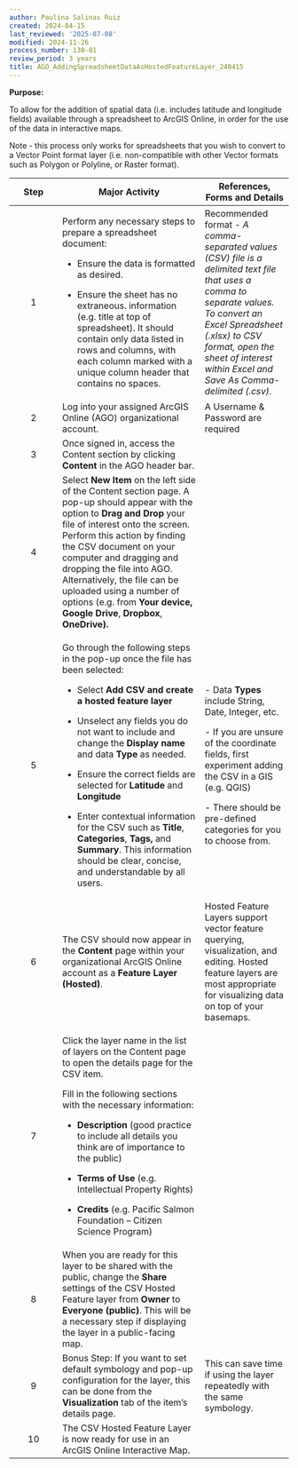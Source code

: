 ```yaml
---
author: Paulina Salinas Ruiz
created: 2024-04-15
last_reviewed: '2025-07-08'
modified: 2024-11-26
process_number: 130-01
review_period: 3 years
title: AGO_AddingSpreadsheetDataAsHostedFeatureLayer_240415
---
```


**Purpose:**

To allow for the addition of spatial data (i.e. includes latitude and longitude fields) available through a spreadsheet to ArcGIS Online, in order for the use of the data in interactive maps.

Note - this process only works for spreadsheets that you wish to convert to a Vector Point format layer (i.e. non-compatible with other Vector formats such as Polygon or Polyline, or Raster format).

<table>
<colgroup>
<col style="width: 17%" />
<col style="width: 50%" />
<col style="width: 31%" />
</colgroup>
<thead>
<tr>
<th style="text-align: center;"><strong>Step</strong></th>
<th><strong>Major Activity</strong></th>
<th><strong>References, Forms and Details</strong></th>
</tr>
</thead>
<tbody>
<tr>
<td style="text-align: center;">1</td>
<td><p>Perform any necessary steps to prepare a spreadsheet document:</p>
<ul>
<li><p>Ensure the data is formatted as desired.</p></li>
<li><p>Ensure the sheet has no extraneous. information (e.g. title at top of spreadsheet). It should contain only data listed in rows and columns, with each column marked with a unique column header that contains no spaces.</p></li>
</ul></td>
<td>Recommended format - <em>A comma-separated values (CSV) file is a delimited text file that uses a comma to separate values. To convert an Excel Spreadsheet (.xlsx) to CSV format, open the sheet of interest within Excel and Save As Comma-delimited (.csv).</em></td>
</tr>
<tr>
<td style="text-align: center;">2</td>
<td>Log into your assigned ArcGIS Online (AGO) organizational account.</td>
<td>A Username &amp; Password are required</td>
</tr>
<tr>
<td style="text-align: center;">3</td>
<td>Once signed in, access the Content section by clicking <strong>Content</strong> in the AGO header bar.</td>
<td></td>
</tr>
<tr>
<td style="text-align: center;">4</td>
<td>Select <strong>New Item</strong> on the left side of the Content section page. A pop-up should appear with the option to <strong>Drag and Drop</strong> your file of interest onto the screen. Perform this action by finding the CSV document on your computer and dragging and dropping the file into AGO. Alternatively, the file can be uploaded using a number of options (e.g. from <strong>Your device, Google Drive</strong>, <strong>Dropbox</strong>, <strong>OneDrive).</strong></td>
<td></td>
</tr>
<tr>
<td style="text-align: center;">5</td>
<td><p>Go through the following steps in the pop-up once the file has been selected:</p>
<ul>
<li><p>Select <strong>Add CSV and create a hosted feature layer</strong></p></li>
<li><p>Unselect any fields you do not want to include and change the <strong>Display name</strong> and data <strong>Type</strong> as needed.</p></li>
<li><p>Ensure the correct fields are selected for <strong>Latitude</strong> and <strong>Longitude</strong></p></li>
<li><p>Enter contextual information for the CSV such as <strong>Title</strong>, <strong>Categories</strong>, <strong>Tags,</strong> and <strong>Summary</strong>. This information should be clear, concise, and understandable by all users.</p></li>
</ul></td>
<td><p>- Data <strong>Types</strong> include String, Date, Integer, etc.</p>
<p>- If you are unsure of the coordinate fields, first experiment adding the CSV in a GIS (e.g. QGIS)</p>
<p>- There should be pre-defined categories for you to choose from.</p></td>
</tr>
<tr>
<td style="text-align: center;">6</td>
<td>The CSV should now appear in the <strong>Content</strong> page within your organizational ArcGIS Online account as a <strong>Feature Layer (Hosted)</strong>.</td>
<td>Hosted Feature Layers support vector feature querying, visualization, and editing. Hosted feature layers are most appropriate for visualizing data on top of your basemaps.</td>
</tr>
<tr>
<td style="text-align: center;">7</td>
<td><p>Click the layer name in the list of layers on the Content page to open the details page for the CSV item.</p>
<p>Fill in the following sections with the necessary information:</p>
<ul>
<li><p><strong>Description</strong> (good practice to include all details you think are of importance to the public)</p></li>
<li><p><strong>Terms of Use</strong> (e.g. Intellectual Property Rights)</p></li>
<li><p><strong>Credits</strong> (e.g. Pacific Salmon Foundation – Citizen Science Program)</p></li>
</ul></td>
<td></td>
</tr>
<tr>
<td style="text-align: center;">8</td>
<td>When you are ready for this layer to be shared with the public, change the <strong>Share</strong> settings of the CSV Hosted Feature layer from <strong>Owner</strong> to <strong>Everyone (public)</strong>. This will be a necessary step if displaying the layer in a public-facing map.</td>
<td></td>
</tr>
<tr>
<td style="text-align: center;">9</td>
<td>Bonus Step: If you want to set default symbology and pop-up configuration for the layer, this can be done from the <strong>Visualization</strong> tab of the item’s details page.</td>
<td>This can save time if using the layer repeatedly with the same symbology.</td>
</tr>
<tr>
<td style="text-align: center;">10</td>
<td>The CSV Hosted Feature Layer is now ready for use in an ArcGIS Online Interactive Map.</td>
<td></td>
</tr>
</tbody>
</table>